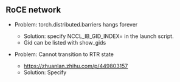 ## RoCE network

* Problem: torch.distributed.barriers hangs forever
    * Solution: specify NCCL_IB_GID_INDEX=<gid> in the launch script.
    * Gid can be listed with show_gids


* Problem: Cannot transition to RTR state
    * https://zhuanlan.zhihu.com/p/449803157
    * Solution: Specify 